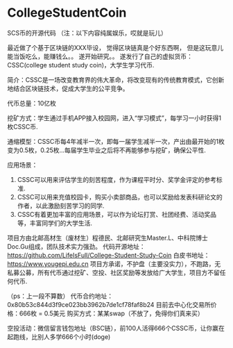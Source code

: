 # CollegeStudentCoin
SCS币的开源代码
（注：以下内容纯属娱乐，哎就是玩儿）

最近做了个基于区块链的XXX毕设，
觉得区块链真是个好东西啊，
但是这玩意儿能当饭吃么，能赚钱么。。
遂开始研究。。
遂发行了自己的虚拟货币：
CSSC(college student study coin)，大学生学习代币.

简介：CSSC是一场改变教育界的伟大革命，将改变现有的传统教育模式，它创新地结合区块链技术，促成大学生的公平竞争。

代币总量：10亿枚

挖矿方式：学生通过手机APP接入校园网，进入“学习模式”，每学习一小时获得1枚CSSC币.

通缩模型：CSSC币每4年减半一次，即每一届学生减半一次，产出由最开始的1枚变为0.5枚，0.25枚...每届学生毕业之后将不再能够参与挖矿，确保公平性.

应用场景：
1. CSSC可以用来评估学生的刻苦程度，作为课程平时分、奖学金评定的参考标准.
2. CSSC可以用来充值校园卡，购买小卖部商品，也可以奖励给发表科研论文的作者，以此激励刻苦学习的同学.
3. CSSC有着更加丰富的应用场景，可以作为论坛打赏、社团经费、活动奖品等，丰富同学们的大学生活.

项目方由北邮高材生（废材生）程德民、北邮研究生Master.L、中科院博士Doc.Gu组成，团队技术实力强劲。
代码开源地址：https://github.com/LifeIsFull/College-Student-Study-Coin
白皮书地址：https://www.yougepi.edu.cn
项目方承诺，不护盘（主要没实力），不跑路，无私募公募，所有代币通过挖矿、空投、社区奖励等发放给广大学生，项目方不留任何代币.

（ps：上一段不算数）
代币合约地址：0x80b53c844d3f9ce023bb3962b7de1cf78faf8b24
目前去中心化交易所价格：666枚 = 0.5美元
购买方式：某某swap（不放了，免得你们真来买）

空投活动：微信留言钱包地址（BSC链），前100人活得666个CSSC币，让你赢在起跑线，比别人多学666个小时(doge)
